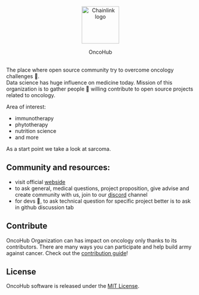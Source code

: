 <br/>
<p align="center">
<a href="https://oncohub.xyz" target="_blank">
<img src="https://user-images.githubusercontent.com/34304253/197536055-f76de58c-31e1-4cbf-a634-5e13b0722613.svg" width="100" alt="Chainlink logo">
</a>
</p>
<p align="center">
OncoHub
</p>
<br/>
The place where open source community try to overcome oncology challenges 🧬.
<br/>
Data science has huge influence on medicine today. Mission of this organization is to gather people 🤝 willing contribute to open source projects related to oncology.

Area of interest:
- immunotherapy
- phytotherapy
- nutrition science
- and more

As a start point we take a look at sarcoma.

## Community and resources:
- visit official <a href="https://oncohub.xyz" target="_blank">webside</a>
- to ask general, medical questions, project proposition, give advise and create community with us, join to our <a href="https://discord.gg/GtTQqU9t" target="_blank">discord</a> channel
- for devs 🧙, to ask technical question for specific project better is to ask in github discussion tab

## Contribute

OncoHub Organization can has impact on oncology only thanks to its contributors. There are many ways you can participate and help build army against cancer. Check out the [contribution guide](CONTRIBUTING.md)!

## License

OncoHub software is released under the [MIT License](LICENSE).
